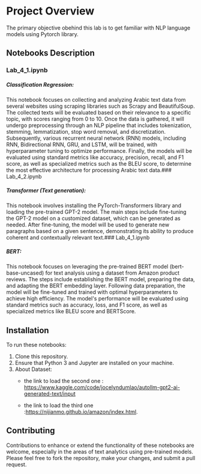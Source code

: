 # Project Overview

The primary objective obehind this lab is to get familiar with NLP language models
using Pytorch library.


## Notebooks Description

### Lab_4_1.ipynb

##### Classification Regression:

This notebook focuses on collecting and analyzing Arabic text data from several websites using scraping libraries such as Scrapy and BeautifulSoup. The collected texts will be evaluated based on their relevance to a specific topic, with scores ranging from 0 to 10. Once the data is gathered, it will undergo preprocessing through an NLP pipeline that includes tokenization, stemming, lemmatization, stop word removal, and discretization. Subsequently, various recurrent neural network (RNN) models, including RNN, Bidirectional RNN, GRU, and LSTM, will be trained, with hyperparameter tuning to optimize performance. Finally, the models will be evaluated using standard metrics like accuracy, precision, recall, and F1 score, as well as specialized metrics such as the BLEU score, to determine the most effective architecture for processing Arabic text data.### Lab_4_2.ipynb
##### Transformer (Text generation):

This notebook involves installing the PyTorch-Transformers library and loading the pre-trained GPT-2 model. The main steps include fine-tuning the GPT-2 model on a customized dataset, which can be generated as needed. After fine-tuning, the model will be used to generate new paragraphs based on a given sentence, demonstrating its ability to produce coherent and contextually relevant text.### Lab_4_1.ipynb
##### BERT:

This notebook focuses on leveraging the pre-trained BERT model (bert-base-uncased) for text analysis using a dataset from Amazon product reviews. The steps include establishing the BERT model, preparing the data, and adapting the BERT embedding layer. Following data preparation, the model will be fine-tuned and trained with optimal hyperparameters to achieve high efficiency. The model's performance will be evaluated using standard metrics such as accuracy, loss, and F1 score, as well as specialized metrics like BLEU score and BERTScore.
## Installation

To run these notebooks:
1. Clone this repository.
2. Ensure that Python 3 and Jupyter are installed on your machine.
3. About Dataset:
   - the link to load the second one : https://www.kaggle.com/code/jocelyndumlao/autollm-gpt2-ai-generated-text/input

   - the link to load the third one :https://nijianmo.github.io/amazon/index.html.

## Contributing

Contributions to enhance or extend the functionality of these notebooks are welcome, especially in the areas of text analytics using pre-trained models. Please feel free to fork the repository, make your changes, and submit a pull request.
